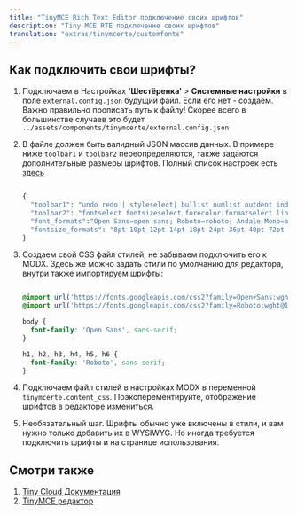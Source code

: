 ```yaml
---
title: "TinyMCE Rich Text Editor подключение своих шрифтов"
description: "Tiny MCE RTE подключение своих шрифтов"
translation: "extras/tinymcerte/customfonts"
---
```


## Как подключить свои шрифты?

1. Подключаем в Настройках **'Шестёренка'** > **Системные настройки** в поле `external.config.json` будущий файл. Если его нет - создаем. Важно правильно прописать путь к файлу! Скорее всего в большинстве случаев это будет `../assets/components/tinymcerte/external.config.json` 

2. В файле должен быть валидный JSON массив данных. В примере ниже `toolbar1` и `toolbar2` переопределяются, также задаются дополнительные размеры шрифтов. Полный список настроек есть [здесь](https://www.tiny.cloud/docs/advanced/available-toolbar-buttons/) 

   ``` php

   {
     "toolbar1": "undo redo | styleselect| bullist numlist outdent indent | link image",
     "toolbar2": "fontselect fontsizeselect forecolor|formatselect lineheight | bold italic | alignleft aligncenter alignright alignjustify|",
     "font_formats":"Open Sans=open sans; Roboto=roboto; Andale Mono=andale mono,times; Arial=arial,helvetica,sans-serif; Arial Black=arial black,avant garde; Book Antiqua=book antiqua,palatino; Comic Sans MS=comic sans ms,sans-serif; Courier New=courier new,courier; Georgia=georgia,palatino; Helvetica=helvetica; Impact=impact,chicago; Symbol=symbol; Tahoma=tahoma,arial,helvetica,sans-serif; Terminal=terminal,monaco; Times New Roman=times new roman,times; Trebuchet MS=trebuchet ms,geneva; Verdana=verdana,geneva; Webdings=webdings; Wingdings=wingdings,zapf dingbats",
     "fontsize_formats": "8pt 10pt 12pt 14pt 18pt 24pt 36pt 48pt 72pt 96pt"
   }

   ```

3. Создаем свой CSS файл стилей, не забываем подключить его к MODX. Здесь же можно задать стили по умолчанию для редактора, внутри также импортируем шрифты:

   ``` css

   @import url('https://fonts.googleapis.com/css2?family=Open+Sans:wght@300;400&display=swap');
   @import url('https://fonts.googleapis.com/css2?family=Roboto:wght@100;300;400&display=swap');

   body {
     font-family: 'Open Sans', sans-serif;
   }

   h1, h2, h3, h4, h5, h6 {
     font-family: 'Roboto', sans-serif;
   }

   ```

4. Подключаем файл стилей в настройках MODX в переменной `tinymcerte.content_css`. Поэксперементируйте, отображение шрифтов в редакторе измениться.  

5. Необязательный шаг. Шрифты обычно уже включены в стили, и вам нужно только добавить их в WYSIWYG. Но иногда требуется подключить шрифты и на странице использования.

## Смотри также

1. [Tiny Cloud Документация](https://www.tiny.cloud/docs/)
2. [TinyMCE редактор](extras/tinymce)